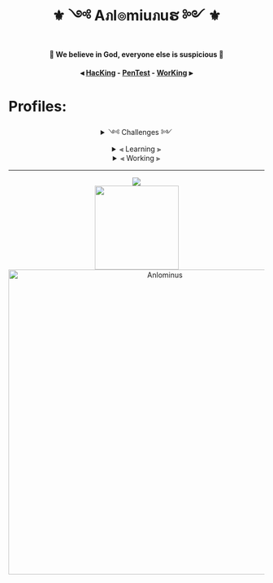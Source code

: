 <!-- <div align="center">

![image](https://user-images.githubusercontent.com/51442719/146544018-ce62fbbb-f481-422f-ba19-0ade2825cf57.png)

</div> -->

<h1 align="center">⚜️ ༺ Aภl๏miuภuຮ ༻ ⚜️</h1>

<h4 align="center">🔱 We believe in God, everyone else is suspicious 🔱</h4>

<h4 align="center">

⫷ [HacKing](https://github.com/Anlominus/HacKing) - [PenTest](https://github.com/Anlominus/PenTest) - [WorKing](https://github.com/Anlominus/WorKing) ⫸
</h4>



# Profiles:

<details align="center">

 <summary>
༺ Challenges ༻ 
  </summary>
 
<h5> 

<a href="https://tryhackme.com/p/Anlominus">Try Hack Me</a> - <a href="https://scs.hacking-lab.com/events">Hacking Lab</a> - <a href="https://hackerone.com/anlominus?type=user">HackerOne</a> - <a href="https://www.ctfsecurinets.com/users/3839">ctfsecurinets</a> - <a href="https://www.root-me.org/%E2%80%AAAnlominus?inc=info&lang=en">root-me</a> - [LeetCode](https://leetcode.com/Anlominus/)
    
</h5>

</details>


<details align="center">

 <summary>
⫷ Learning ⫸
  </summary>
 <h5>

<a href="https://docs.microsoft.com/en-us/users/anlominus/">Microsoft Learn</a> 

 </h5>
</details>


<details align="center">

 <summary>
⫷ Working ⫸
  </summary>
 <h5>

<p align="">GitHub: <a href="https://github.com/Cosmos-Labs/Cosmos-Labs">Cosmos Labs</a> - <a href="https://github.com/Cosmos-Labs/AnlominusKits">AnlominusKits<a/> - <a href="https://github.com/Cosmos-Labs/">Cosmos-Labs<a/></p> - <p align="">CodePen: <a href="https://codepen.io/Anlominus">CodePen</a></p>
   
 
 </h5>
</details>

---
 
<p align="center"><a href="https://github.com/Anlominus">




<p align="center">

 <img src="https://github-readme-stats.vercel.app/api/top-langs/?username=Anlominus&layout=compact&theme=react&hide_border=true" />
 
 <br>
 <img height="165" src="https://github-readme-stats.vercel.app/api?username=Anlominus&show_icons=true&include_all_commits=true&theme=react&cache_seconds=3200&hide_border=true" /> 
  
 <img width="600em" align="center" src="https://github-readme-streak-stats.herokuapp.com/?user=Anlominus&theme=dark" alt="Anlominus" />

</p>
